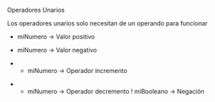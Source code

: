 Operadores Unarios 

Los operadores unarios solo necesitan de un operando para funcionar 

+ miNumero -> Valor positivo
- miNumero -> Valor negativo

+ + miNumero -> Operador incremento 
- - miNumero -> Operador decremento 
! miBooleano -> Negación